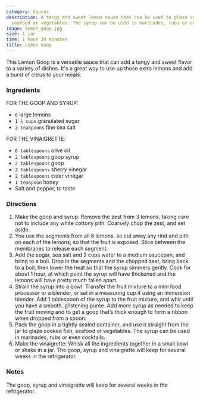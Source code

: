 ```yaml
---
category: Sauces
description: A tangy and sweet lemon sauce that can be used to glaze cooked fish,
  seafood or vegetables. The syrup can be used in marinades, rubs or even cocktails.
image: lemon_goop.jpg
size: 1 jar
time: 1 hour 30 minutes
title: Lemon Goop
---
```

This Lemon Goop is a versatile sauce that can add a tangy and sweet flavor to a variety of dishes. It's a great way to use up those extra lemons and add a burst of citrus to your meals.

### Ingredients

FOR THE GOOP AND SYRUP:

* `6` large lemons
* `1 ½ cups` granulated sugar
* `2 teaspoons` fine sea salt

FOR THE VINAIGRETTE:

* `6 tablespoons` olive oil
* `2 tablespoons` goop syrup
* `2 tablespoons` goop
* `2 tablespoons` sherry vinegar
* `2 tablespoons` cider vinegar
* `1 teaspoon` honey
* Salt and pepper, to taste

### Directions

1. Make the goop and syrup: Remove the zest from 3 lemons, taking care not to include any white cottony pith. Coarsely chop the zest, and set aside.
2. You use the segments from all 6 lemons, so cut away any rind and pith on each of the lemons, so that the fruit is exposed. Slice between the membranes to release each segment.
3. Add the sugar, sea salt and 2 cups water to a medium saucepan, and bring to a boil. Drop in the segments and the chopped zest, bring back to a boil, then lower the heat so that the syrup simmers gently. Cook for about 1 hour, at which point the syrup will have thickened and the lemons will have pretty much fallen apart.
4. Strain the syrup into a bowl. Transfer the fruit mixture to a mini food processor or a blender, or set in a measuring cup if using an immersion blender. Add 1 tablespoon of the syrup to the fruit mixture, and whir until you have a smooth, glistening purée. Add more syrup as needed to keep the fruit moving and to get a goop that’s thick enough to form a ribbon when dropped from a spoon.
5. Pack the goop in a tightly sealed container, and use it straight from the jar to glaze cooked fish, seafood or vegetables. The syrup can be used in marinades, rubs or even cocktails.
6. Make the vinaigrette: Whisk all the ingredients together in a small bowl or shake in a jar. The goop, syrup and vinaigrette will keep for several weeks in the refrigerator.

### Notes

The goop, syrup and vinaigrette will keep for several weeks in the refrigerator.